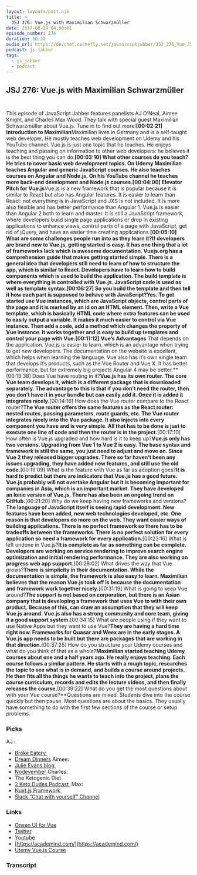 ```yaml
---
layout: layouts/post.njk
title: >
  JSJ 276: Vue.js with Maximilian Schwarzmüller
date: 2017-08-29 04:00:01
episode_number: 276
duration: 50:32
audio_url: https://devchat.cachefly.net/javascriptjabber/JSJ_276_Vue_JS_with_Maximilian_S.mp3
podcast: js-jabber
tags:
  - js_jabber
  - podcast
---
```


## **JSJ 276: Vue.js with Maximilian Schwarzmüller &nbsp;&nbsp;&nbsp;&nbsp;&nbsp;&nbsp;&nbsp;&nbsp;**

This episode of JavaScript Jabber features panelists AJ O’Neal, Aimee Knight, and Charles Max Wood. They talk with special guest Maximilian Schwarzmüller about Vue.js. Tune in to find out more!**[00:02:21] Introduction to Maximilian**Maximilian lives in Germany and is a self-taught web developer. He mostly teaches web development on Udemy and his YouTube channel. Vue.js is just one topic that he teaches. He enjoys teaching and passing on information to other web developers: he believes it is the best thing you can do.**[00:03:10] What other courses do you teach?**He tries to cover basic web development topics. On Udemy Maximilian teaches Angular and generic JavaScript courses. He also teaches courses on Angular and Node.js. On his YouTube channel he teaches more back-end development and Node.js courses.**[00:04:00] Elevator Pitch for Vue.js**Vue.js is a new framework that is popular because it is similar to React but also has Angular features. It is easier to learn than React: not everything is in JavaScript and JXS is not included. It is more also flexible and has better performance than Angular 1. Vue.js is easier than Angular 2 both to learn and master. It is still a JavaScript framework, where developers build single page applications or drop in existing applications to enhance views, control parts of a page with JavaScript, get rid of jQuery, and have an easier time creating applications.**[00:05:10] What are some challenges people run into as they learn it?**If developers are brand new to Vue.js, getting started is easy. It has one thing that a lot of frameworks lack which is awesome documentation. Vuejs.org has a comprehension guide that makes getting started simple. There is a general idea that developers still need to learn of how to structure the app, which is similar to React. Developers have to learn how to build components which is used to build the application. The build template is where everything is controlled with Vue.js. JavaScript code is used as well as template syntax.**[00:06:27] So you build the template and then tell it how each part is supposed to behave with JavaScript?**Yes. To get started use Vue instances, which are JavaScript objects, control parts of the page and it is marked by an id on an HTML element. Then, write a Vue template, which is basically HTML code where extra features can be used to easily output a variable. It makes it much easier to control via Vue instance. Then add a code, add a method which changes the property of Vue instance. It works together and is easy to build up templates and control your page with Vue.**[00:11:12] Vue’s Advantages** That depends on the application. Vue.js is easier to learn, which is an advantage when trying to get new developers. The documentation on the website is excellent, which helps when learning the language. Vue also has it’s own single team that develops it’s products, such as the Vue Router and Vue X. It has better performance, but for extremely big projects Angular 4 may be better.**[00:13:38] Does Vue have routing in it?**Vue.js has its own router. The core Vue team develops it, which is a different package that is downloaded separately. The advantage to this is that if you don’t need the router, then you don’t have it in your bundle but can easily add it. Once it is added it integrates nicely.**[00:14:16] How does the Vue router compare to the React router?**The Vue router offers the same features as the React router: nested routes, passing parameters, route guards, etc. The Vue router integrates nicely into the Vue package. It also injects into every component you have and is very simple. All that has to be done is just to execute one line of code and then the router is in the project.**[00:17:10] How often is Vue.js upgraded and how hard is it to keep up?**Vue.js only has two versions. Upgrading from Vue 1 to Vue 2 is easy. The base syntax and framework is still the same, you just need to adjust and move on. Since Vue 2 they released bigger upgrades. There so far haven’t been any issues upgrading, they have added new features, and still use the old code.**[00:19:09] What is the feature with Vue as far as adoption goes?**It is hard to predict but there are indicators that Vue.js has a good future. Vue.js probably will not overtake Angular but it is becoming important for companies in Asia, which is an important market. They have developed an Ionic version of Vue.js. There has also been an ongoing trend on GitHub.**[00:21:20] Why do we keep having new frameworks and versions?**The language of JavaScript itself is seeing rapid development. New features have been added, new web technologies developed, etc. One reason is that developers do more on the web. They want easier ways of building applications. There is no perfect framework so there has to be tradeoffs between the frameworks. There is no perfect solution for every application so need a framework for every application.**[00:23:16] What is left undone in Vue.js?**It is complete as far as something can be complete. Developers are working on service rendering to improve search engine optimization and initial rendering performance. They are also working on progress web app support.**[00:28:02] What drives the way that Vue grows?**There is simplicity in their documentation. While the documentation is simple, the framework is also easy to learn. Maximilian believes that the reason Vue.js took off is because the documentation and framework work together nicely.**[00:31:19] What is going to keep Vue around?**The support is not based on corporation, but there is an Asian company that is developing a framework that uses Vue to with their own product. Because of this, can draw an assumption that they will keep Vue.js around. Vue.js also has a strong community and core team, giving it a good support system.**[00:34:15] What are people using if they want to use Native Apps but they want to use Vue?**They are having a hard time right now. Frameworks for Quasar and Weex are in the early stages. A Vue.js app needs to be built but there are packages that are working in that direction.**[00:37:25] How do you structure your Udemy courses and what do you think of that as a whole?**Maximilian started teaching Udemy courses about one and a half years ago. He really enjoys teaching. Each course follows a similar pattern. He starts with a rough topic, researches the topic to see what is in demand, and builds a course around projects. He then fits all the things he wants to teach into the project, plans the course curriculum, records and edits the lecture videos, and then finally releases the course.**[00:39:22] What do you get the most questions about with your Vue course?**Questions are mixed. Students dive into the course quickly but then pause. Most questions are about the basics. They usually have something to do with the first few sections of the course or setup problems.

### **Picks &nbsp;&nbsp;&nbsp;&nbsp;&nbsp;&nbsp;&nbsp;&nbsp;**

AJ **:**

- [Broke Eatery&nbsp;](https://brokeeateryprovo.com/)
- [Dream Dinners](https://dreamdinners.com/)
  Aimee:
- [Julie Evans blog&nbsp;](https://jvns.ca/blog/2017/08/06/learning-at-work/)
- [Nodevember](https://nodevember.org/)
  Charles:
- The Ketogenic Diet
- [2 Keto Dudes Podcast&nbsp;](https://2ketodudes.com/)
  Max:
- [Nuxt.js Framework&nbsp;](https://nuxtjs.org)
- [Slack “Chat with yourself” Channel](https://www.slack.com)

### **Links**

- [Onsen UI for Vue](https://onsen.io/vue/)
- [Twitter](https://twitter.com/maxedapps?lang=en)
- [Youtube](https://www.youtube.com/channel/UCSJbGtTlrDami-tDGPUV9-w)
- [https://academind.com/](https://academind.com/)
- [Utemy Vue.js Course](https://www.udemy.com/vuejs-2-the-complete-guide/)

### Transcript
